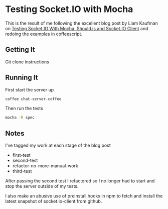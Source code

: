 # Testing Socket.IO with Mocha
This is the result of me following the excellent blog post by Liam
Kaufman on [Testing Socket.IO With Mocha, Should.js and Socket.IO
Client](http://liamkaufman.com/blog/2012/01/28/testing-socketio-with-mocha-should-and-socketio-client/)
and redoing the examples in coffeescript.

## Getting It
Git clone instructions

## Running It

First start the server up

```bash
coffee chat-server.coffee
```

Then run the tests
```bash
mocha -R spec

```

## Notes
I've tagged my work at each stage of the blog post

* first-test
* second-test
* refactor-no-more-manual-work
* third-test

After passing the second test I refactored so I no longer had to start
and stop the server outside of my tests.


I also make an abusive use of preinstall hooks in npm to fetch and
install the latest snapshot of socket.io-client from github.


